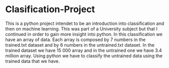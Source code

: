 # Clasification-Project

This is a python project intendet to be an introduction into classification and then on machine learning. This was part of a University subject but that I continued in order to gain more insight into python.
In this classification we have an array of data. Each array is composed by 7 numbers in the trained.txt dataset and by 6 numbers in the untrained.txt dataset. In the trained dataset we have 15 000 array and in the untrained one we have 3.4 million array. Using python we have to classify the untrained data using the trained data that we have.
